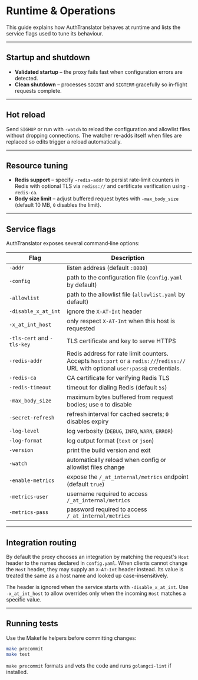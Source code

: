 # Runtime & Operations

This guide explains how AuthTranslator behaves at runtime and lists the service flags used to tune its behaviour.

---

## Startup and shutdown

* **Validated startup** – the proxy fails fast when configuration errors are detected.
* **Clean shutdown** – processes `SIGINT` and `SIGTERM` gracefully so in‑flight requests complete.

---

## Hot reload

Send `SIGHUP` or run with `-watch` to reload the configuration and allowlist files without dropping connections. The watcher re-adds itself when files are replaced so edits trigger a reload automatically.

---

## Resource tuning

* **Redis support** – specify `-redis-addr` to persist rate‑limit counters in Redis with optional TLS via `rediss://` and certificate verification using `-redis-ca`.
* **Body size limit** – adjust buffered request bytes with `-max_body_size` (default 10 MB, `0` disables the limit).

---

## Service flags

AuthTranslator exposes several command‑line options:

| Flag | Description |
| ---- | ----------- |
| `-addr` | listen address (default `:8080`) |
| `-config` | path to the configuration file (`config.yaml` by default) |
| `-allowlist` | path to the allowlist file (`allowlist.yaml` by default) |
| `-disable_x_at_int` | ignore the `X-AT-Int` header |
| `-x_at_int_host` | only respect `X-AT-Int` when this host is requested |
| `-tls-cert` and `-tls-key` | TLS certificate and key to serve HTTPS |
| `-redis-addr` | Redis address for rate limit counters. Accepts `host:port` or a `redis://`/`rediss://` URL with optional `user:pass@` credentials. |
| `-redis-ca` | CA certificate for verifying Redis TLS |
| `-redis-timeout` | timeout for dialing Redis (default `5s`) |
| `-max_body_size` | maximum bytes buffered from request bodies; use `0` to disable |
| `-secret-refresh` | refresh interval for cached secrets; `0` disables expiry |
| `-log-level` | log verbosity (`DEBUG`, `INFO`, `WARN`, `ERROR`) |
| `-log-format` | log output format (`text` or `json`) |
| `-version` | print the build version and exit |
| `-watch` | automatically reload when config or allowlist files change |
| `-enable-metrics` | expose the `/_at_internal/metrics` endpoint (default `true`) |
| `-metrics-user` | username required to access `/_at_internal/metrics` |
| `-metrics-pass` | password required to access `/_at_internal/metrics` |

---

## Integration routing

By default the proxy chooses an integration by matching the request's `Host`
header to the names declared in `config.yaml`.  When clients cannot change the
`Host` header, they may supply an `X-AT-Int` header instead.  Its value is treated
the same as a host name and looked up case-insensitively.

The header is ignored when the service starts with `-disable_x_at_int`.  Use
`-x_at_int_host` to allow overrides only when the incoming `Host` matches a
specific value.

---

## Running tests

Use the Makefile helpers before committing changes:

```bash
make precommit
make test
```

`make precommit` formats and vets the code and runs `golangci-lint` if installed.
